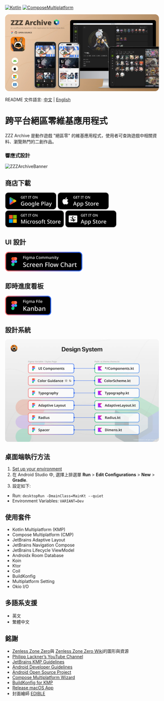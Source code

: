 [![Kotlin](https://img.shields.io/badge/Kotlin-2.0.21-blue.svg?style=flat&logo=kotlin)](https://kotlinlang.org)
[![ComposeMultiplatform](https://img.shields.io/badge/Compose_Multiplatform-1.7.1-blue.svg?style=flat)](https://www.jetbrains.com/compose-multiplatform/)

![ZZZArchiveBanner](/docs/screenshot/github_cover.webp)

README 文件語言: [中文](/docs/readme/README_CHT.md) | [English](/README.md)

# 跨平台絕區零維基應用程式

ZZZ Archive 是動作遊戲 "絕區零" 的維基應用程式，使用者可查詢遊戲中相關資料、瀏覽熱門的二創作品。

### 響應式設計

![ZZZArchiveBanner](/docs/screenshot/adaptive_layout_demo.gif)

## 商店下載

<a href="https://play.google.com/store/apps/details?id=com.mrfatworm.zzzarchive"><img alt="Get it on Google Play" src="screenshot/img_google_play.webp" height="56px"/></a>
<a href="https://apps.apple.com/tw/app/zzz-archive/id6738107658"><img alt="Get it on App Store (iOS)" src="screenshot/img_app_store_ios.webp" height="56px"/></a>
<a href="https://apps.microsoft.com/detail/9p5h3ccmzl9z"><img alt="Get it on Microsoft Store" src="screenshot/img_microoft_store.webp" height="56px"/></a>
<a href="https://apps.apple.com/tw/app/zzz-archive/id6738107658"><img alt="Get it on App Store (macOS)" src="screenshot/img_app_store_mac.webp" height="56px"/></a>

## UI 設計

<a href="https://www.figma.com/community/file/1441663496302710815/zzz-archive"><img alt="Screen Flow Chart (Figma Community)" src="screenshot/img_figma_screen_flow_chart.webp" height="64px"/></a>

## 即時進度看板

<a href="https://www.figma.com/design/j8DMjEOYnDhlDrablx4JYZ/Kanban-ZZZ-Archive?node-id=0-1&t=sLbk3v7npmSm1ZLc-1"><img alt="Kanban (Figma Community)" src="screenshot/img_figma_kanban.webp" height="64px"/></a>

## 設計系統

![DesignSystem](/docs/screenshot/img_design_system.webp)

## 桌面端執行方法

1. [Set up your environment](https://www.jetbrains.com/help/kotlin-multiplatform-dev/multiplatform-setup.html)
2. 在 Android Studio 中, 選擇上排選單 **Run** > **Edit Configurations** > **New** > **Gradle**.
3. 設定如下:
  - Run: `desktopRun -DmainClass=MainKt --quiet`
  - Environment Variables: `VARIANT=Dev`

## 使用套件

- Kotlin Multiplatform (KMP)
- Compose Multiplatform (CMP)
- JetBrains Adaptive Layout
- JetBrains Navigation Compose
- JetBrains Lifecycle ViewModel
- Androidx Room Database
- Koin
- Ktor
- Coil
- BuildKonfig
- Multiplatform Setting
- Okio I/O

## 多語系支援

- 英文
- 繁體中文

## 銘謝

- [Zenless Zone Zero](https://zenless.hoyoverse.com/)與 [Zenless Zone Zero Wiki](https://zenless-zone-zero.fandom.com/wiki/Zenless_Zone_Zero_Wiki)的圖形與資源
- [Philipp Lackner’s YouTube Channel](https://www.youtube.com/@PhilippLackner)
- [JetBrains KMP Guidelines](https://www.jetbrains.com/help/kotlin-multiplatform-dev/get-started.html)
- [Android Developer Guidelines](https://developer.android.com/)
- [Android Open Source Project](https://github.com/android)
- [Compose Multiplatform Wizard](https://github.com/terrakok/Compose-Multiplatform-Wizard)
- [BuildKonfig for KMP](https://sujanpoudel.me/blogs/managing-configurations-for-different-environments-in-kmp/)
- [Release macOS App](https://www.marcogomiero.com/posts/2024/compose-macos-app-store/)
- 封面繪師 [EDIBLE](https://www.pixiv.net/users/75576278)